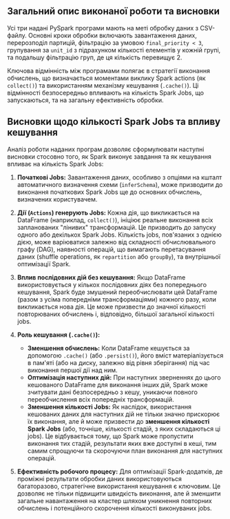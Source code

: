 ## Загальний опис виконаної роботи та висновки

Усі три надані PySpark програми мають на меті обробку даних з CSV-файлу. Основні кроки обробки включають завантаження даних, перерозподіл партицій, фільтрацію за умовою `final_priority < 3`, групування за `unit_id` з підрахунком кількості елементів у кожній групі, та подальшу фільтрацію груп, де ця кількість перевищує 2.

Ключова відмінність між програмами полягає в стратегії виконання обчислень, що визначається моментами виклику Spark actions (як `collect()`) та використанням механізму кешування (`.cache()`). Ці відмінності безпосередньо впливають на кількість Spark Jobs, що запускаються, та на загальну ефективність обробки.

## Висновки щодо кількості Spark Jobs та впливу кешування

Аналіз роботи наданих програм дозволяє сформулювати наступні висновки стосовно того, як Spark виконує завдання та як кешування впливає на кількість Spark Jobs:

1.  **Початкові Jobs:** Завантаження даних, особливо з опціями на кшталт автоматичного визначення схеми (`inferSchema`), може призводити до виконання початкових Spark Jobs ще до основних обчислень, визначених користувачем.

2.  **Дії (`Actions`) генерують Jobs:** Кожна дія, що викликається на DataFrame (наприклад, `collect()`), ініціює реальне виконання всіх запланованих "лінивих" трансформацій. Це призводить до запуску одного або декількох Spark Jobs. Кількість jobs, пов'язаних з однією дією, може варіюватися залежно від складності обчислювального графу (DAG), наявності операцій, що вимагають перетасування даних (shuffle operations, як `repartition` або `groupBy`), та внутрішньої оптимізації Spark.

3.  **Вплив послідовних дій без кешування:** Якщо DataFrame використовується у кількох послідовних діях без попереднього кешування, Spark буде змушений переобчислювати цей DataFrame (разом з усіма попередніми трансформаціями) кожного разу, коли викликається нова дія. Це може призвести до значної кількості повторюваних обчислень і, відповідно, більшої загальної кількості jobs.

4.  **Роль кешування (`.cache()`):**
    * **Зменшення обчислень:** Коли DataFrame кешується за допомогою `.cache()` (або `.persist()`), його вміст матеріалізується в пам'яті (або на диску, залежно від рівня зберігання) під час виконання першої дії над ним.
    * **Оптимізація наступних дій:** При наступних зверненнях до цього кешованого DataFrame для виконання інших дій, Spark може зчитувати дані безпосередньо з кешу, уникаючи повного переобчислення всіх попередніх трансформацій.
    * **Зменшення кількості Jobs:** Як наслідок, використання кешованих даних для наступних дій не тільки значно прискорює їх виконання, але й може призвести до **зменшення кількості Spark Jobs** (або, точніше, кількості стадій, з яких складаються ці jobs). Це відбувається тому, що Spark може пропустити виконання тих стадій, результати яких вже доступні в кеші, тим самим спрощуючи та скорочуючи план виконання для наступних операцій.

5.  **Ефективність робочого процесу:** Для оптимізації Spark-додатків, де проміжні результати обробки даних використовуються багаторазово, стратегічне використання кешування є ключовим. Це дозволяє не тільки підвищити швидкість виконання, але й зменшити загальне навантаження на кластер шляхом уникнення повторних обчислень і потенційного скорочення кількості виконуваних jobs.